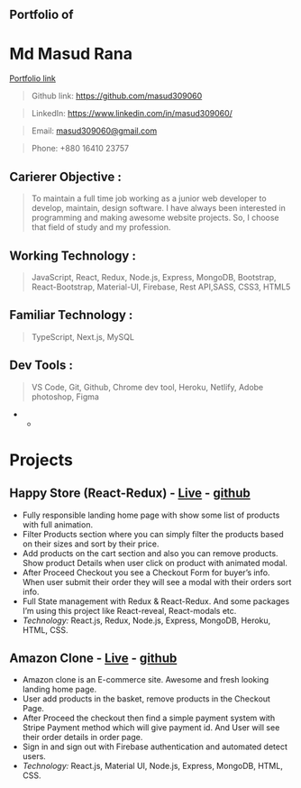 ## Portfolio of 
# **Md Masud Rana** 
[Portfolio link](https://portfolio-of-md-masud-rana.netlify.app/) 

> Github link: https://github.com/masud309060 

> LinkedIn: https://www.linkedin.com/in/masud309060/

> Email: masud309060@gmail.com  

> Phone: +880 16410 23757 


## Carierer Objective : 
> To maintain a full time job working as a junior web developer to develop, maintain, design software. I have always been interested in programming and making awesome website projects. So, I choose that field of study and my profession. 

## Working Technology : 
> JavaScript, React, Redux, Node.js, Express, MongoDB, Bootstrap, React-Bootstrap, Material-UI, Firebase, Rest API,SASS, CSS3, HTML5

## Familiar Technology : 
> TypeScript, Next.js, MySQL 

## Dev Tools : 
> VS Code, Git, Github, Chrome dev tool, Heroku, Netlify, Adobe photoshop, Figma 


- -

 
# Projects 
## Happy Store (React-Redux) - [Live](https://happy-store-fashion.herokuapp.com/) - [github](https://github.com/masud309060/happy-store-fashion) 

- Fully responsible landing home page with show some list of products with full animation.
- Filter Products section where you can simply filter the products based on their sizes and
sort by their price.
- Add products on the cart section and also you can remove products. Show product Details
when user click on product with animated modal.
- After Proceed Checkout you see a Checkout Form for buyer’s info. When user submit their
order they will see a modal with their orders sort info.
- Full State management with Redux & React-Redux. And some packages I’m using this
project like React-reveal, React-modals etc.
- *Technology:* React.js, Redux, Node.js, Express, MongoDB, Heroku, HTML, CSS. 


## Amazon Clone - [Live](https://clone-a6531.web.app/) - [github](https://github.com/masud309060/amazon_clone) 

- Amazon clone is an E-commerce site. Awesome and fresh looking landing home page.
- User add products in the basket, remove products in the Checkout Page.
- After Proceed the checkout then find a simple payment system with Stripe Payment method which will give payment id. And User will see their order details in order page.
- Sign in and sign out with Firebase authentication and automated detect users.
- *Technology:* React.js, Material UI, Node.js, Express, MongoDB, HTML, CSS. 
